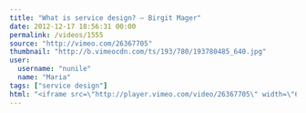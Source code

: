 ```yaml
---
title: "What is service design? – Birgit Mager"
date: 2012-12-17 18:56:31 00:00
permalink: /videos/1555
source: "http://vimeo.com/26367705"
thumbnail: "http://b.vimeocdn.com/ts/193/780/193780485_640.jpg"
user:
  username: "nunile"
  name: "Maria"
tags: ["service design"]
html: "<iframe src=\"http://player.vimeo.com/video/26367705\" width=\"640\" height=\"480\" frameborder=\"0\" webkitAllowFullScreen mozallowfullscreen allowFullScreen></iframe>"
---
```



